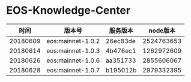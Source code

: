 # EOS-Knowledge-Center
时间 | 版本号 | 服务版本 | node版本
---|---|---|---
20180609 | eos:mainnet-1.0.2 | 26ec83de | 2524763653
20180614 | eos:mainnet-1.0.3 | 4b476ec1 | 1262972609
20180626 | eos:mainnet-1.0.6 | aa351733 | 2855606067
20180628 | eos:mainnet-1.0.7 | b195012b | 2979332395
